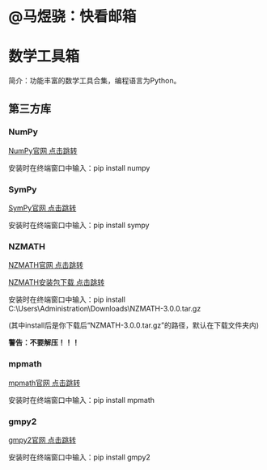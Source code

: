 # @马煜骁：快看邮箱
# 数学工具箱

简介：功能丰富的数学工具合集，编程语言为Python。

## 第三方库

### NumPy

[NumPy官网 点击跳转](https://numpy.org)

安装时在终端窗口中输入：pip install numpy

### SymPy

[SymPy官网 点击跳转](https://www.sympy.org)

安装时在终端窗口中输入：pip install sympy

### NZMATH

[NZMATH官网 点击跳转](https://nzmath.sourceforge.io)

[NZMATH安装包下载 点击跳转](https://sourceforge.net/projects/nzmath/files/)

安装时在终端窗口中输入：pip install C:\Users\Administration\Downloads\NZMATH-3.0.0.tar.gz

(其中install后是你下载后“NZMATH-3.0.0.tar.gz”的路径，默认在下载文件夹内)

**警告：不要解压！！！**

### mpmath

[mpmath官网 点击跳转](https://www.mpmath.org)

安装时在终端窗口中输入：pip install mpmath

### gmpy2

[gmpy2官网 点击跳转](https://gmpy2.readthedocs.io/en/latest/)

安装时在终端窗口中输入：pip install gmpy2
